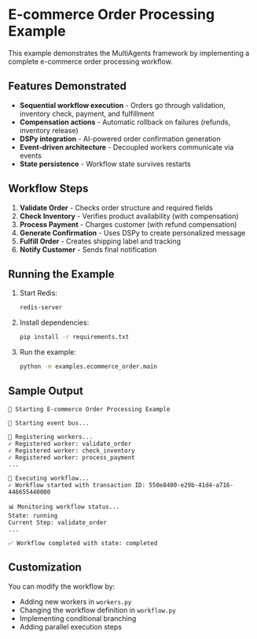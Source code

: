 # E-commerce Order Processing Example

This example demonstrates the MultiAgents framework by implementing a complete e-commerce order processing workflow.

## Features Demonstrated

- **Sequential workflow execution** - Orders go through validation, inventory check, payment, and fulfillment
- **Compensation actions** - Automatic rollback on failures (refunds, inventory release)
- **DSPy integration** - AI-powered order confirmation generation
- **Event-driven architecture** - Decoupled workers communicate via events
- **State persistence** - Workflow state survives restarts

## Workflow Steps

1. **Validate Order** - Checks order structure and required fields
2. **Check Inventory** - Verifies product availability (with compensation)
3. **Process Payment** - Charges customer (with refund compensation)
4. **Generate Confirmation** - Uses DSPy to create personalized message
5. **Fulfill Order** - Creates shipping label and tracking
6. **Notify Customer** - Sends final notification

## Running the Example

1. Start Redis:
   ```bash
   redis-server
   ```

2. Install dependencies:
   ```bash
   pip install -r requirements.txt
   ```

3. Run the example:
   ```bash
   python -m examples.ecommerce_order.main
   ```

## Sample Output

```
🚀 Starting E-commerce Order Processing Example

📡 Starting event bus...

👷 Registering workers...
✓ Registered worker: validate_order
✓ Registered worker: check_inventory
✓ Registered worker: process_payment
...

🔄 Executing workflow...
✓ Workflow started with transaction ID: 550e8400-e29b-41d4-a716-446655440000

📊 Monitoring workflow status...
State: running
Current Step: validate_order
...

✅ Workflow completed with state: completed
```

## Customization

You can modify the workflow by:
- Adding new workers in `workers.py`
- Changing the workflow definition in `workflow.py`
- Implementing conditional branching
- Adding parallel execution steps